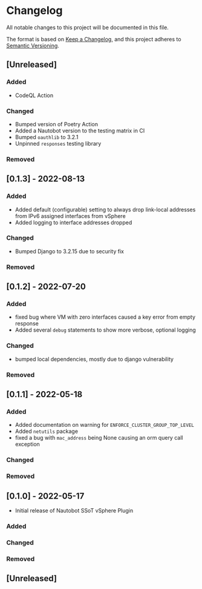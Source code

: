 # Changelog

All notable changes to this project will be documented in this file.

The format is based on [Keep a Changelog](https://keepachangelog.com/en/1.0.0/), and this project adheres to [Semantic Versioning](https://semver.org/spec/v2.0.0.html).

## [Unreleased]

### Added

- CodeQL Action

### Changed

- Bumped version of Poetry Action
- Added a Nautobot version to the testing matrix in CI
- Bumped `oauthlib` to 3.2.1
- Unpinned `responses` testing library

### Removed

## [0.1.3] - 2022-08-13

### Added

- Added default (configurable) setting to always drop link-local addresses from IPv6 assigned interfaces from vSphere
- Added logging to interface addresses dropped

### Changed

- Bumped Django to 3.2.15 due to security fix

### Removed

## [0.1.2] - 2022-07-20

### Added

- fixed bug where VM with zero interfaces caused a key error from empty response
- Added several `debug` statements to show more verbose, optional logging

### Changed

- bumped local dependencies, mostly due to django vulnerability

### Removed

## [0.1.1] - 2022-05-18

### Added

- Added documentation on warning for `ENFORCE_CLUSTER_GROUP_TOP_LEVEL`
- Added `netutils` package
- fixed a bug with `mac_address` being None causing an orm query call exception

### Changed

### Removed

## [0.1.0] - 2022-05-17

- Initial release of Nautobot SSoT vSphere Plugin

### Added

### Changed

### Removed

## [Unreleased]

